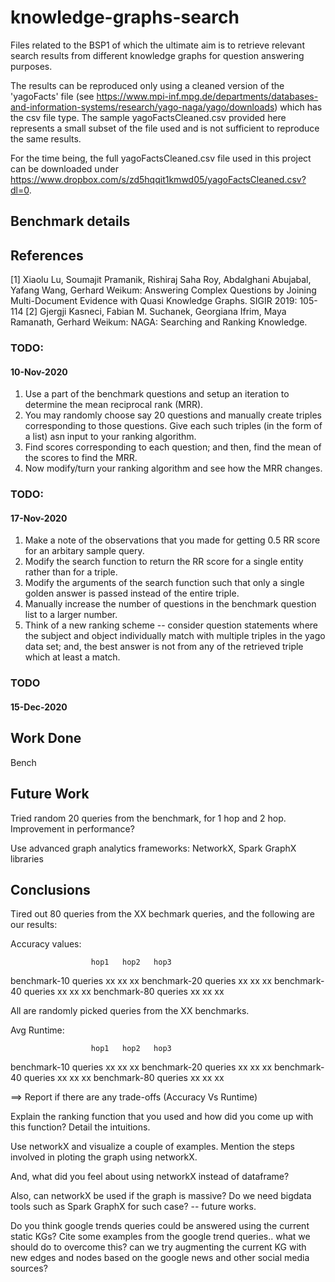 # knowledge-graphs-search
Files related to the BSP1 of which the ultimate aim is to retrieve relevant search results from different knowledge graphs for question answering purposes.

The results can be reproduced only using a cleaned version of the 'yagoFacts' file (see https://www.mpi-inf.mpg.de/departments/databases-and-information-systems/research/yago-naga/yago/downloads) which has the csv file type. The sample yagoFactsCleaned.csv provided here represents a small subset of the file used and is not sufficient to reproduce the same results.

For the time being, the full yagoFactsCleaned.csv file used in this project can be downloaded under https://www.dropbox.com/s/zd5hqqit1kmwd05/yagoFactsCleaned.csv?dl=0.


## Benchmark details

## References
[1]     Xiaolu Lu, Soumajit Pramanik, Rishiraj Saha Roy, Abdalghani Abujabal, Yafang Wang, Gerhard Weikum:
Answering Complex Questions by Joining Multi-Document Evidence with Quasi Knowledge Graphs. SIGIR 2019: 105-114
[2]     Gjergji Kasneci, Fabian M. Suchanek, Georgiana Ifrim, Maya Ramanath, Gerhard Weikum:
NAGA: Searching and Ranking Knowledge. 



### TODO:
#### 10-Nov-2020

1. Use a part of the benchmark questions and setup an iteration to determine the mean reciprocal rank (MRR).
2. You may randomly choose say 20 questions and manually create triples corresponding to those questions. Give each such triples (in the form of a list) asn input to your ranking algorithm.
3. Find scores corresponding to each question; and then, find the mean of the scores to find the MRR.
4. Now modify/turn your ranking algorithm and see how the MRR changes.

### TODO:
#### 17-Nov-2020
 
1. Make a note of the observations that you made for getting 0.5 RR score for an arbitary sample query.
2. Modify the search function to return the RR score for a single entity rather than for a triple.
3. Modify the arguments of the search function such that only a single golden answer is passed instead of the entire triple.
4. Manually increase the number of questions in the benchmark question list to a larger number.
5. Think of a new ranking scheme -- consider question statements where the subject and object individually match with multiple triples in the yago data set; and, the best answer is not from any of the retrieved triple which at least a match.


### TODO
#### 15-Dec-2020


## Work Done

Bench

## Future Work
Tried random 20 queries from the benchmark, for 1 hop and 2 hop. Improvement in performance?

Use advanced graph analytics frameworks: NetworkX, Spark GraphX libraries

## Conclusions

Tired out 80 queries from the XX bechmark queries, and the following are our results:

Accuracy values:

                      hop1   hop2   hop3 
benchmark-10 queries  xx         xx          xx
benchmark-20 queries  xx         xx          xx
benchmark-40 queries  xx         xx          xx
benchmark-80 queries  xx         xx          xx

All are randomly picked queries from the XX benchmarks.


Avg Runtime:

                      hop1   hop2   hop3 
benchmark-10 queries  xx         xx          xx
benchmark-20 queries  xx         xx          xx
benchmark-40 queries  xx         xx          xx
benchmark-80 queries  xx         xx          xx


==> Report if there are any trade-offs (Accuracy Vs Runtime)

Explain the ranking function that you used and how did you come up with this function? Detail the intuitions.

Use networkX and visualize a couple of examples. Mention the steps involved in ploting the graph using networkX.

And, what did you feel about using networkX instead of dataframe?

Also, can networkX be used if the graph is massive? Do we need bigdata tools such as Spark GraphX for such case? -- future works.


Do you think google trends queries could be answered using the current static KGs? Cite some examples from the
google trend queries.. what we should do to overcome this? can we try augmenting the current KG with new edges and nodes based on
the google news and other social media sources?

